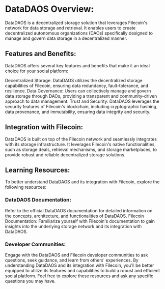 # DataDAOS Overview:
DataDAOS is a decentralized storage solution that leverages Filecoin's network for data storage and retrieval. It enables users to create decentralized autonomous organizations (DAOs) specifically designed to manage and govern data storage in a decentralized manner.

## Features and Benefits:
DataDAOS offers several key features and benefits that make it an ideal choice for your social platform:

Decentralized Storage: DataDAOS utilizes the decentralized storage capabilities of Filecoin, ensuring data redundancy, fault-tolerance, and resilience.
Data Governance: Users can collectively manage and govern data storage through DAOs, providing a transparent and community-driven approach to data management.
Trust and Security: DataDAOS leverages the security features of Filecoin's blockchain, including cryptographic hashing, data provenance, and immutability, ensuring data integrity and security.

## Integration with Filecoin:
DataDAOS is built on top of the Filecoin network and seamlessly integrates with its storage infrastructure. It leverages Filecoin's native functionalities, such as storage deals, retrieval mechanisms, and storage marketplaces, to provide robust and reliable decentralized storage solutions.

## Learning Resources:
To better understand DataDAOS and its integration with Filecoin, explore the following resources:

### DataDAOS Documentation: 
Refer to the official DataDAOS documentation for detailed information on the concepts, architecture, and functionalities of DataDAOS.
Filecoin Documentation: Familiarize yourself with Filecoin's documentation to gain insights into the underlying storage network and its integration with DataDAOS.

### Developer Communities: 
Engage with the DataDAOS and Filecoin developer communities to ask questions, seek guidance, and learn from others' experiences.
By understanding DataDAOS and its integration with Filecoin, you'll be better equipped to utilize its features and capabilities to build a robust and efficient social platform. Feel free to explore these resources and ask any specific questions you may have.










